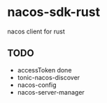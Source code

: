 # nacos-sdk-rust
nacos client for rust

## TODO
- accessToken done
- tonic-nacos-discover
- nacos-config
- nacos-server-manager